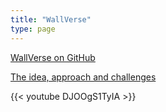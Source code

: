 ```yaml
---
title: "WallVerse"
type: page
---
```


[WallVerse on GitHub](https://github.com/aref-dev/WallVerse)

[The idea, approach and challenges](https://docs.google.com/document/d/e/2PACX-1vQmniGy7jgqWjSZnHgV2HqCnJuKL53j33hn6Sc_R60sxvgGdoPAD08qpoCxddWEQ2PO47wRXaK2NObD/pub)

{{< youtube DJOOgS1TyIA >}}

